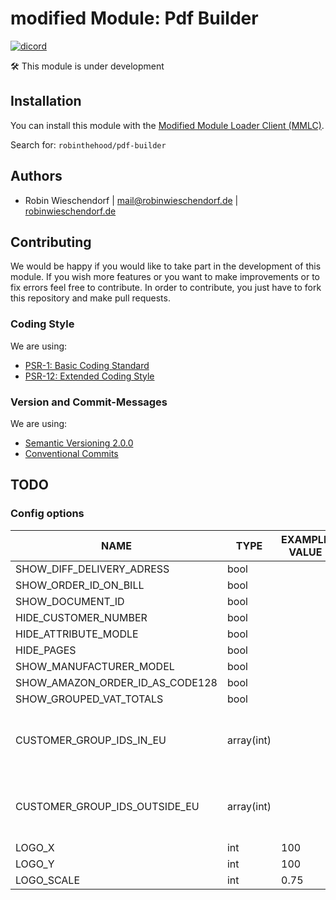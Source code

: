 # modified Module: Pdf Builder
[![dicord](https://img.shields.io/discord/727190419158597683)](https://discord.gg/9NqwJqP)

🛠 This module is under development

## Installation
You can install this module with the [Modified Module Loader Client (MMLC)](http://module-loader.de).

Search for: `robinthehood/pdf-builder`

## Authors
- Robin Wieschendorf | <mail@robinwieschendorf.de> | [robinwieschendorf.de](https://robinwieschendorf.de)

## Contributing
We would be happy if you would like to take part in the development of this module. If you wish more features or you want to make improvements or to fix errors feel free to contribute. In order to contribute, you just have to fork this repository and make pull requests.

### Coding Style
We are using:
- [PSR-1: Basic Coding Standard](https://www.php-fig.org/psr/psr-1/)
- [PSR-12: Extended Coding Style](https://www.php-fig.org/psr/psr-12/)

### Version and Commit-Messages
We are using:
- [Semantic Versioning 2.0.0](https://semver.org)
- [Conventional Commits](https://www.conventionalcommits.org/en/v1.0.0/)

## TODO

### Config options
| NAME                            | TYPE       | EXAMPLE VALUE | COMMENT |
|---------------------------------|------------|---------------|---------|
| SHOW_DIFF_DELIVERY_ADRESS       | bool       |               ||
| SHOW_ORDER_ID_ON_BILL           | bool       |               ||
| SHOW_DOCUMENT_ID                | bool       |               ||
| HIDE_CUSTOMER_NUMBER            | bool       |               ||
| HIDE_ATTRIBUTE_MODLE            | bool       |               ||
| HIDE_PAGES                      | bool       |               ||
| SHOW_MANUFACTURER_MODEL         | bool       |               ||
| SHOW_AMAZON_ORDER_ID_AS_CODE128 | bool       |               ||
| SHOW_GROUPED_VAT_TOTALS         | bool       |               ||
| CUSTOMER_GROUP_IDS_IN_EU        | array(int) |               | customer group IDs separated by commas |
| CUSTOMER_GROUP_IDS_OUTSIDE_EU   | array(int) |               | customer group IDs separated by commas |
| LOGO_X                          | int        | 100           ||
| LOGO_Y                          | int        | 100           ||
| LOGO_SCALE                      | int        | 0.75          ||

